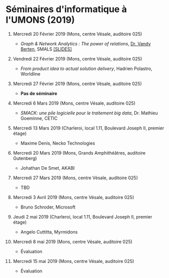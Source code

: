 # Séminaires d'informatique à l'UMONS (2019)

<!--- A l'issue de ces séminaires, les étudiants seront en mesure de comprendre différents concepts/outils émergents dans le domaine informatique au sens large ainsi que l'importance qu'il faut accorder aux activités de veille technologique. -->


1.	Mercredi 20 Février 2019 (Mons, centre Vésale, auditoire 025)
	* *Graph & Network Analytics : The power of relations*, [Dr. Vandy Berten](https://www.smalsresearch.be/author/berten/), SMALS [[SLIDES]](slides/1-network-analytics.pdf)

2.  Vendredi 22 Février 2019 (Mons, centre Vésale, auditoire 025)

	* *From product idea to actual solution delivery*, Hadrien Polastro, Worldline

3.	Mercredi 27 Février 2019 (Mons, centre Vésale, auditoire 025)

	*	**Pas de séminaire**

4.	Mercredi 6 Mars 2019 (Mons, centre Vésale, auditoire 025)

	*	*SMACK: une pile logicielle pour le traitement big data*, Dr. Mathieu Goeminne, CETIC 

5.	Mercredi 13 Mars 2019 (Charleroi, local 1.11, Boulevard Joseph II, premier étage)

	*	Maxime Denis, Necko Technologies

6.	Mercredi 20 Mars 2019 (Mons, Grands Amphithéâtres, auditoire Gutenberg)

	*	Johathan De Smet, AKABI

7.	Mercredi 27 Mars 2019 (Mons, centre Vésale, auditoire 025)

	*	TBD  
<!--- (??? Philippe Dubernard, IBM) --->

8.	Mercredi 3 Avril 2019 (Mons, centre Vésale, auditoire 025)
	
	*	Bruno Schroder, Microsoft

9. 	Jeudi 2 mai 2019 (Charleroi, local 1.11, Boulevard Joseph II, premier étage)

	*	Angelo Cuttitta, Myrmidons

10.	Mercredi 8 mai 2019 (Mons, centre Vésale, auditoire 025)

	*	Évaluation

11.	Mercredi 15 mai 2019 (Mons, centre Vésale, auditoire 025)

	*	Évaluation

